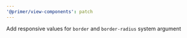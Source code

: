 ```yaml
---
'@primer/view-components': patch
---
```


Add responsive values for `border` and `border-radius` system argument

